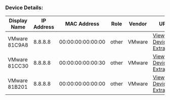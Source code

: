 ### Device Details:

|Display Name|IP Address|MAC Address|Role|Vendor|URL|
|---|---|---|---|---|---|
| VMware 81C9A8 | 8.8.8.8 | 00:00:00:00:00:00 | other | VMware | [View Device in ExtraHop](https://dummy-base-url/extrahop/#/metrics/devices/aaaabbbbccccddddeeeeffffgggg.00505681c9a80000/overview/) |
| VMware 81CC30 | 8.8.8.8 | 00:00:00:00:00:30 | other | VMware | [View Device in ExtraHop](https://dummy-base-url/extrahop/#/metrics/devices/aaaabbbbccccddddeeeeffffgggg.00505681cc300000/overview/) |
| VMware 81B201 | 8.8.8.8 | 00:00:00:00:00:00 | other | VMware | [View Device in ExtraHop](https://dummy-base-url/extrahop/#/metrics/devices/aaaabbbbccccddddeeeeffffgggg.00505681b2010000/overview/) |
